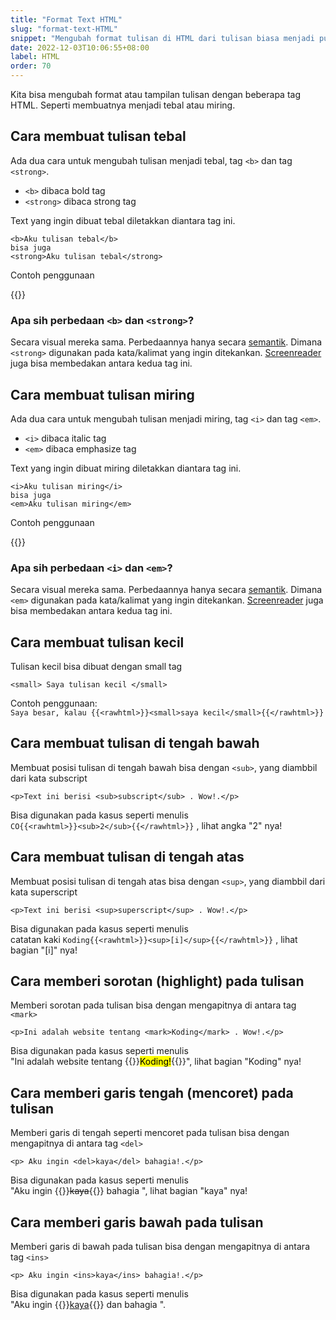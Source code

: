 ```yaml
---
title: "Format Text HTML"
slug: "format-text-HTML"
snippet: "Mengubah format tulisan di HTML dari tulisan biasa menjadi punya berbagai gaya. Seperti tebal, miring, garis bawah, menjadi kecil dan lainnya"
date: 2022-12-03T10:06:55+08:00
label: HTML
order: 70
---
```


Kita bisa mengubah format atau tampilan tulisan dengan beberapa tag HTML. Seperti membuatnya menjadi tebal atau miring. 

## Cara membuat tulisan tebal

Ada dua cara untuk mengubah tulisan menjadi tebal, tag `<b>` dan tag `<strong>`.  
- `<b>` dibaca bold tag
- `<strong>` dibaca strong tag

Text yang ingin dibuat tebal diletakkan diantara tag ini.
```
<b>Aku tulisan tebal</b>
bisa juga
<strong>Aku tulisan tebal</strong>
```

Contoh penggunaan

{{<codepen src="RwJqrjQ">}}

### Apa sih perbedaan `<b>` dan `<strong>`?

Secara visual mereka sama. Perbedaannya hanya secara [semantik](https://id.wikipedia.org/wiki/Semantik). Dimana `<strong>` digunakan pada kata/kalimat yang ingin ditekankan. [Screenreader](https://en.wikipedia.org/wiki/Screen_reader) juga bisa membedakan antara kedua tag ini.

## Cara membuat tulisan miring

Ada dua cara untuk mengubah tulisan menjadi miring, tag `<i>` dan tag `<em>`.  
- `<i>` dibaca italic tag
- `<em>` dibaca emphasize tag


Text yang ingin dibuat miring diletakkan diantara tag ini.
```
<i>Aku tulisan miring</i>
bisa juga
<em>Aku tulisan miring</em>
```

Contoh penggunaan

{{<codepen src="vYrQGEz">}}

### Apa sih perbedaan `<i>` dan `<em>`?

Secara visual mereka sama. Perbedaannya hanya secara [semantik](https://id.wikipedia.org/wiki/Semantik). Dimana `<em>` digunakan pada kata/kalimat yang ingin ditekankan. [Screenreader](https://en.wikipedia.org/wiki/Screen_reader) juga bisa membedakan antara kedua tag ini.

## Cara membuat tulisan kecil

Tulisan kecil bisa dibuat dengan small tag
```
<small> Saya tulisan kecil </small>
```

Contoh penggunaan:   
`Saya besar, kalau {{<rawhtml>}}<small>saya kecil</small>{{</rawhtml>}}`

## Cara membuat tulisan di tengah bawah
Membuat posisi tulisan di tengah bawah bisa dengan `<sub>`, yang diambbil dari kata subscript

```
<p>Text ini berisi <sub>subscript</sub> . Wow!.</p>
```

Bisa digunakan pada kasus seperti menulis   
`CO{{<rawhtml>}}<sub>2</sub>{{</rawhtml>}}` , lihat angka "2" nya!

## Cara membuat tulisan di tengah atas
Membuat posisi tulisan di tengah atas bisa dengan `<sup>`, yang diambbil dari kata superscript

```
<p>Text ini berisi <sup>superscript</sup> . Wow!.</p>
```

Bisa digunakan pada kasus seperti menulis   
catatan kaki `Koding{{<rawhtml>}}<sup>[i]</sup>{{</rawhtml>}}` , lihat bagian "[i]" nya!

## Cara memberi sorotan (highlight) pada tulisan
Memberi sorotan pada tulisan bisa dengan mengapitnya di antara tag `<mark>`
```
<p>Ini adalah website tentang <mark>Koding</mark> . Wow!.</p>
```

Bisa digunakan pada kasus seperti menulis   
"Ini adalah website tentang {{<rawhtml>}}<mark>Koding!</mark>{{</rawhtml>}}", lihat bagian "Koding" nya!

## Cara memberi garis tengah (mencoret) pada tulisan
Memberi garis di tengah seperti mencoret pada tulisan bisa dengan mengapitnya di antara tag `<del>`
```
<p> Aku ingin <del>kaya</del> bahagia!.</p>
```

Bisa digunakan pada kasus seperti menulis   
"Aku ingin {{<rawhtml>}}<del>kaya</del>{{</rawhtml>}} bahagia ", lihat bagian "kaya" nya!

## Cara memberi garis bawah pada tulisan
Memberi garis di bawah pada tulisan bisa dengan mengapitnya di antara tag `<ins>`
```
<p> Aku ingin <ins>kaya</ins> bahagia!.</p>
```

Bisa digunakan pada kasus seperti menulis   
"Aku ingin {{<rawhtml>}}<ins>kaya</ins>{{</rawhtml>}}  dan bahagia ".